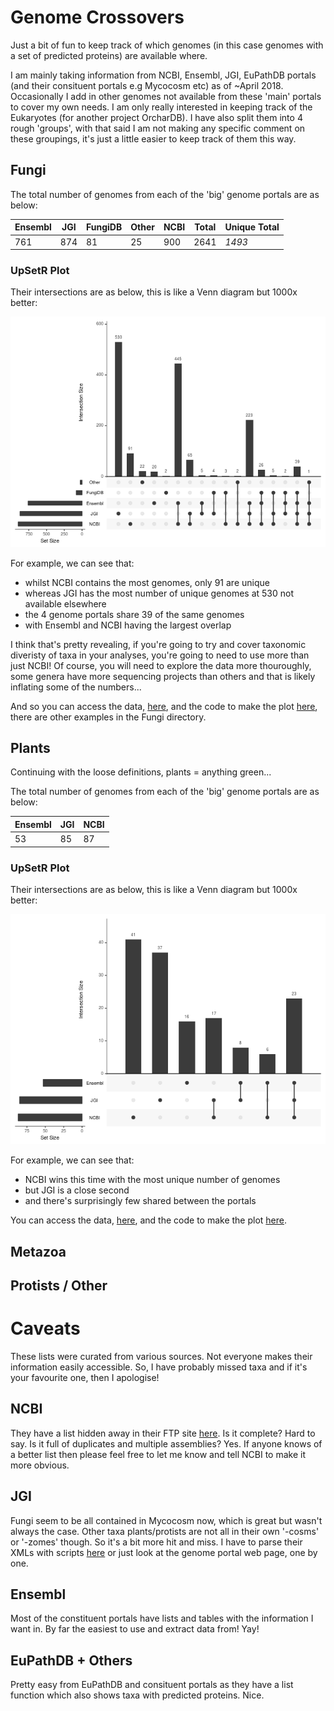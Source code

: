 # Genome Crossovers

Just a bit of fun to keep track of which genomes (in this case genomes with a set of predicted proteins) are available where.

I am mainly taking information from NCBI, Ensembl, JGI, EuPathDB portals (and their consituent portals e.g Mycocosm etc) as of ~April 2018. Occasionally I add in other genomes not available from these 'main' portals to cover my own needs.
I am only really interested in keeping track of the Eukaryotes (for another project OrcharDB). I have also split them into 4 rough 'groups', with that said I am not making any specific comment on these groupings, it's just a little easier to keep track of them this way.

## Fungi
The total number of genomes from each of the 'big' genome portals are as below:

Ensembl|JGI|FungiDB|Other|NCBI|Total|Unique Total
-------|---|-------|-----|----|-----|------------
761|874|81|25|900|2641|*1493*

### UpSetR Plot
Their intersections are as below, this is like a Venn diagram but 1000x better:

![](https://github.com/guyleonard/genome_crossovers/raw/master/fungi/fungi_jgi_ensembl_other_ncbi.png)

For example, we can see that:

 * whilst NCBI contains the most genomes, only 91 are unique
 * whereas JGI has the most number of unique genomes at 530 not available elsewhere
 * the 4 genome portals share 39 of the same genomes
 * with Ensembl and NCBI having the largest overlap

I think that's pretty revealing, if you're going to try and cover taxonomic diveristy of taxa in your analyses, you're going to need to use more than just NCBI! Of course, you will need to explore the data more thouroughly, some genera have more sequencing projects than others and that is likely inflating some of the numbers...

And so you can access the data, [here](https://github.com/guyleonard/genome_crossovers/blob/master/fungi/fungi.csv), and the code to make the plot [here](https://github.com/guyleonard/genome_crossovers/blob/master/fungi/fungi_plot.R), there are other examples in the Fungi directory.

## Plants
Continuing with the loose definitions, plants = anything green...

The total number of genomes from each of the 'big' genome portals are as below:

Ensembl|JGI|NCBI
-------|---|----
53|85|87

### UpSetR Plot
Their intersections are as below, this is like a Venn diagram but 1000x better:

![](https://github.com/guyleonard/genome_crossovers/raw/master/plants/plants.png)

For example, we can see that:

 * NCBI wins this time with the most unique number of genomes
 * but JGI is a close second
 * and there's surprisingly few shared between the portals

You can access the data, [here](https://github.com/guyleonard/genome_crossovers/blob/master/plants/plants.csv), and the code to make the plot [here](https://github.com/guyleonard/genome_crossovers/raw/master/plants/plants_plot.r).


## Metazoa

## Protists / Other


# Caveats

These lists were curated from various sources. Not everyone makes their information easily accessible. So, I have probably missed taxa and if it's your favourite one, then I apologise!

## NCBI
They have a list hidden away in their FTP site [here](ftp://ftp.ncbi.nlm.nih.gov/genomes/GENOME_REPORTS/). Is it complete? Hard to say. Is it full of duplicates and multiple assemblies? Yes. If anyone knows of a better list then please feel free to let me know and tell NCBI to make it more obvious.

## JGI
Fungi seem to be all contained in Mycocosm now, which is great but wasn't always the case. Other taxa plants/protists are not all in their own '-cosms' or '-zomes' though. So it's a bit more hit and miss. I have to parse their XMLs with scripts [here](https://github.com/guyleonard/get_jgi_genomes) or just look at the genome portal web page, one by one.

## Ensembl
Most of the constituent portals have lists and tables with the information I want in. By far the easiest to use and extract data from! Yay!

## EuPathDB + Others
Pretty easy from EuPathDB and consituent portals as they have a list function which also shows taxa with predicted proteins. Nice.
